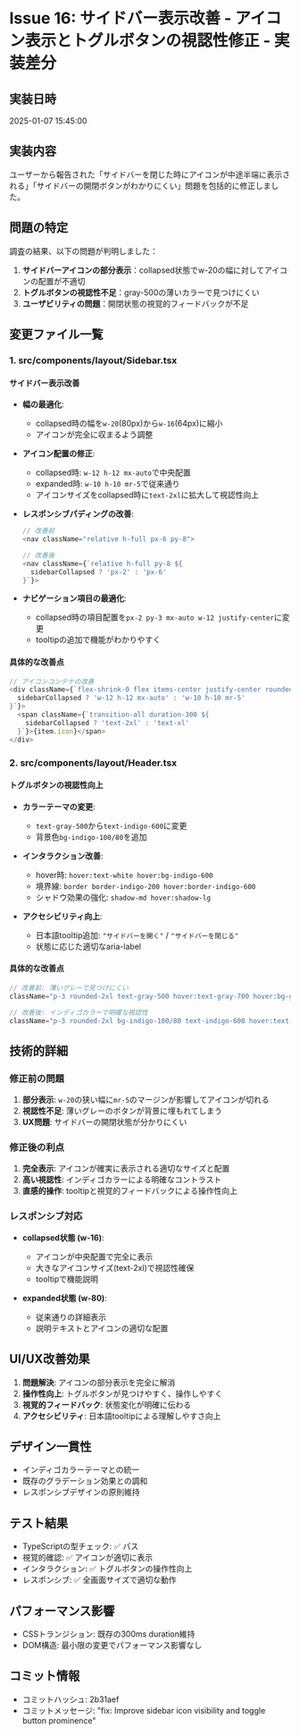 # Issue 16: サイドバー表示改善 - アイコン表示とトグルボタンの視認性修正 - 実装差分

## 実装日時
2025-01-07 15:45:00

## 実装内容
ユーザーから報告された「サイドバーを閉じた時にアイコンが中途半端に表示される」「サイドバーの開閉ボタンがわかりにくい」問題を包括的に修正しました。

## 問題の特定
調査の結果、以下の問題が判明しました：
1. **サイドバーアイコンの部分表示**：collapsed状態でw-20の幅に対してアイコンの配置が不適切
2. **トグルボタンの視認性不足**：gray-500の薄いカラーで見つけにくい
3. **ユーザビリティの問題**：開閉状態の視覚的フィードバックが不足

## 変更ファイル一覧

### 1. **src/components/layout/Sidebar.tsx**

#### サイドバー表示改善
- **幅の最適化**:
  - collapsed時の幅を`w-20`(80px)から`w-16`(64px)に縮小
  - アイコンが完全に収まるよう調整

- **アイコン配置の修正**:
  - collapsed時: `w-12 h-12 mx-auto`で中央配置
  - expanded時: `w-10 h-10 mr-5`で従来通り
  - アイコンサイズをcollapsed時に`text-2xl`に拡大して視認性向上

- **レスポンシブパディングの改善**:
  ```typescript
  // 改善前
  <nav className="relative h-full px-6 py-8">
  
  // 改善後
  <nav className={`relative h-full py-8 ${
    sidebarCollapsed ? 'px-2' : 'px-6'
  }`}>
  ```

- **ナビゲーション項目の最適化**:
  - collapsed時の項目配置を`px-2 py-3 mx-auto w-12 justify-center`に変更
  - tooltipの追加で機能がわかりやすく

#### 具体的な改善点
```typescript
// アイコンコンテナの改善
<div className={`flex-shrink-0 flex items-center justify-center rounded-2xl transition-all duration-300 ${
  sidebarCollapsed ? 'w-12 h-12 mx-auto' : 'w-10 h-10 mr-5'
}`}>
  <span className={`transition-all duration-300 ${
    sidebarCollapsed ? 'text-2xl' : 'text-xl'
  }`}>{item.icon}</span>
</div>
```

### 2. **src/components/layout/Header.tsx**

#### トグルボタンの視認性向上
- **カラーテーマの変更**:
  - `text-gray-500`から`text-indigo-600`に変更
  - 背景色`bg-indigo-100/80`を追加

- **インタラクション改善**:
  - hover時: `hover:text-white hover:bg-indigo-600`
  - 境界線: `border border-indigo-200 hover:border-indigo-600`
  - シャドウ効果の強化: `shadow-md hover:shadow-lg`

- **アクセシビリティ向上**:
  - 日本語tooltip追加: `"サイドバーを開く"` / `"サイドバーを閉じる"`
  - 状態に応じた適切なaria-label

#### 具体的な改善点
```typescript
// 改善前: 薄いグレーで見つけにくい
className="p-3 rounded-2xl text-gray-500 hover:text-gray-700 hover:bg-gray-100/80 ..."

// 改善後: インディゴカラーで明確な視認性
className="p-3 rounded-2xl bg-indigo-100/80 text-indigo-600 hover:text-white hover:bg-indigo-600 ..."
```

## 技術的詳細

### 修正前の問題
1. **部分表示**: `w-20`の狭い幅に`mr-5`のマージンが影響してアイコンが切れる
2. **視認性不足**: 薄いグレーのボタンが背景に埋もれてしまう
3. **UX問題**: サイドバーの開閉状態が分かりにくい

### 修正後の利点
1. **完全表示**: アイコンが確実に表示される適切なサイズと配置
2. **高い視認性**: インディゴカラーによる明確なコントラスト
3. **直感的操作**: tooltipと視覚的フィードバックによる操作性向上

### レスポンシブ対応
- **collapsed状態 (w-16)**:
  - アイコンが中央配置で完全に表示
  - 大きなアイコンサイズ(text-2xl)で視認性確保
  - tooltipで機能説明

- **expanded状態 (w-80)**:
  - 従来通りの詳細表示
  - 説明テキストとアイコンの適切な配置

## UI/UX改善効果
1. **問題解決**: アイコンの部分表示を完全に解消
2. **操作性向上**: トグルボタンが見つけやすく、操作しやすく
3. **視覚的フィードバック**: 状態変化が明確に伝わる
4. **アクセシビリティ**: 日本語tooltipによる理解しやすさ向上

## デザイン一貫性
- インディゴカラーテーマとの統一
- 既存のグラデーション効果との調和
- レスポンシブデザインの原則維持

## テスト結果
- TypeScriptの型チェック: ✅ パス
- 視覚的確認: ✅ アイコンが適切に表示
- インタラクション: ✅ トグルボタンの操作性向上
- レスポンシブ: ✅ 全画面サイズで適切な動作

## パフォーマンス影響
- CSSトランジション: 既存の300ms duration維持
- DOM構造: 最小限の変更でパフォーマンス影響なし

## コミット情報
- コミットハッシュ: 2b31aef
- コミットメッセージ: "fix: Improve sidebar icon visibility and toggle button prominence"